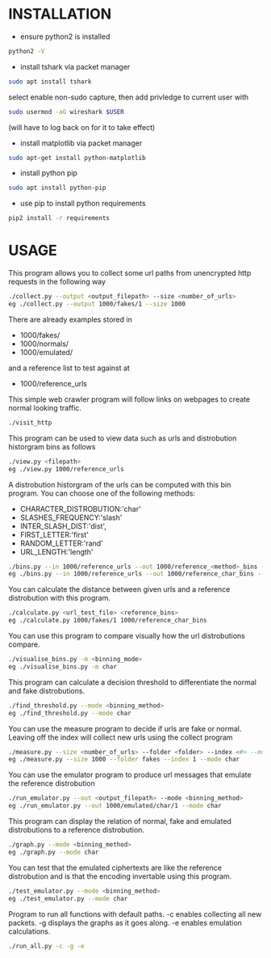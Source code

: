 
# INSTALLATION

- ensure python2 is installed
```bash
python2 -V
```

- install tshark via packet manager
```bash
sudo apt install tshark
```
select enable non-sudo capture, then add privledge to current user with
```bash
sudo usermod -aG wireshark $USER
```
(will have to log back on for it to take effect)

- install matplotlib via packet manager
```bash
sudo apt-get install python-matplotlib
```

- install python pip
```bash
sudo apt install python-pip
```

- use pip to install python requirements
```bash
pip2 install -r requirements
```

# USAGE

This program allows you to collect some url paths from unencrypted http requests in the following way
```bash
./collect.py --output <output_filepath> --size <number_of_urls>
eg ./collect.py --output 1000/fakes/1 --size 1000
```

There are already examples stored in

- 1000/fakes/
- 1000/normals/
- 1000/emulated/

and a reference list to test against at
- 1000/reference_urls


This simple web crawler program will follow links on webpages to create normal looking traffic.
```bash
./visit_http
```


This program can be used to view data such as urls and distrobution historgram bins as follows
```bash
./view.py <filepath>
eg ./view.py 1000/reference_urls
```


A distrobution historgram of the urls can be computed with this bin program. You can choose one of the following methods:
  - CHARACTER_DISTROBUTION:'char'
  - SLASHES_FREQUENCY:'slash'
  - INTER_SLASH_DIST:'dist',
  - FIRST_LETTER:'first'
  - RANDOM_LETTER:'rand'
  - URL_LENGTH:'length'

```bash
./bins.py --in 1000/reference_urls --out 1000/reference_<method>_bins --mode <method>
eg ./bins.py --in 1000/reference_urls --out 1000/reference_char_bins --mode char
```


You can calculate the distance between given urls and a reference distrobution with this program.
```bash
./calculate.py <url_test_file> <reference_bins>
eg ./calculate.py 1000/fakes/1 1000/reference_char_bins
```


You can use this program to compare visually how the url distrobutions compare.
```bash
./visualise_bins.py -m <binning_mode>
eg ./visualise_bins.py -m char
```


This program can calculate a decision threshold to differentiate the normal and fake distrobutions.
```bash
./find_threshold.py --mode <binning_method>
eg ./find_threshold.py --mode char
```


You can use the measure program to decide if urls are fake or normal. Leaving off the index will collect new urls using the collect program
```bash
./measure.py --size <number_of_urls> --folder <folder> --index <#> --mode <binning_method>
eg ./measure.py --size 1000 --folder fakes --index 1 --mode char
```


You can use the emulator program to produce url messages that emulate the reference distrobution
```bash
./run_emulator.py --out <output_filepath> --mode <binning_method>
eg ./run_emulator.py --out 1000/emulated/char/1 --mode char
```


This program can display the relation of normal, fake and emulated distrobutions to a reference distrobution.
```bash
./graph.py --mode <binning_method>
eg ./graph.py --mode char
```


You can test that the emulated ciphertexts are like the reference distrobution  and is that the encoding invertable using this program.
```bash
./test_emulator.py --mode <binning_method>
eg ./test_emulator.py --mode char
```


Program to run all functions with default paths. -c enables collecting all new packets. -g displays the graphs as it goes along. -e enables emulation calculations.
```bash
./run_all.py -c -g -e
```

